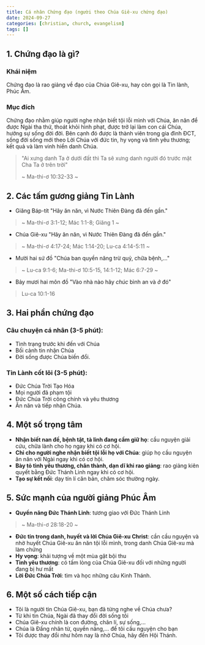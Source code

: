 ```yaml
---
title: Cá nhân Chứng đạo (người theo Chúa Giê-xu chứng đạo)
date: 2024-09-27
categories: [christian, church, evangelism]
tags: []
---
```


## 1. Chứng đạo là gì?
### Khái niệm
Chứng đạo là rao giảng về đạo của Chúa Giê-xu, hay còn gọi là Tin lành, Phúc Âm.

### Mục đích
Chứng đạo nhằm giúp người nghe nhận biết tội lỗi mình với Chúa, ăn năn để được Ngài tha thứ, thoát khỏi hình phạt, được trở lại làm con cái Chúa, hưởng sự sống đời đời. Bên cạnh đó được là thành viên trong gia đình ĐCT, sống đời sống mới theo Lời Chúa với đức tin, hy vọng và tình yêu thương; kết quả và làm vinh hiển danh Chúa.

> "Ai xưng danh Ta ở dưới đất thì Ta sẽ xưng danh người đó trước mặt Cha Ta ở trên trời"
>
> ~ Ma-thi-ơ 10:32-33 ~

## 2. Các tấm gương giảng Tin Lành
- Giăng Báp-tít "Hãy ăn năn, vì Nước Thiên Đàng đã đến gần."

> ~ Ma-thi-ơ 3:1-12; Mác 1:1-8; Giăng 1 ~

- Chúa Giê-xu "Hãy ăn năn, vì Nước Thiên Đàng đã đến gần."

> ~ Ma-thi-ơ 4:17-24; Mác 1:14-20; Lu-ca 4:14-5:11 ~

- Mười hai sứ đồ "Chúa ban quyền năng trừ quỷ, chữa bệnh,..."
> ~ Lu-ca 9:1-6; Ma-thi-ơ 10:5-15, 14:1-12; Mác 6:7-29 ~

- Bảy mươi hai môn đồ "Vào nhà nào hãy *chúc* bình an và *ở* đó"
> Lu-ca 10:1-16

## 3. Hai phần chứng đạo
### Câu chuyện cá nhân (3-5 phút):
- Tình trạng trước khi đến với Chúa
- Bối cảnh tin nhận Chúa
- Đời sống được Chúa biến đổi.

### Tin Lành cốt lõi (3-5 phút):
- Đức Chúa Trời Tạo Hóa
- Mọi người đã phạm tội
- Đức Chúa Trời công chính và yêu thương
- Ăn năn và tiếp nhận Chúa.

## 4. Một số trọng tâm
- **Nhận biết nan đề, bệnh tật, tà linh đang cầm giữ họ**: cầu nguyện giải cứu, chữa lành cho họ ngay khi có cơ hội.
- **Chỉ cho người nghe nhận biết tội lỗi họ với Chúa**: giúp họ cầu nguyện ăn năn với Ngài ngay khi có cơ hội.
- **Bày tỏ tình yêu thương, chân thành, dạn dĩ khi rao giảng**: rao giảng kiên quyết bằng Đức Thánh Linh ngay khi có cơ hội.
- **Tạo sự kết nối**: dạy tín lí căn bản, chăm sóc thường ngày.

## 5. Sức mạnh của người giảng Phúc Âm
- **Quyền năng Đức Thánh Linh**: tương giao với Đức Thánh Linh
> ~ Ma-thi-ơ 28:18-20 ~
- **Đức tin trong danh, huyết và lời Chúa Giê-xu Christ**: cần cầu nguyện và nhờ huyết Chúa Giê-xu ăn năn tội lỗi mình, trong danh Chúa Giê-xu mà làm chứng
- **Hy vọng**: khải tượng về một mùa gặt bội thu
- **Tình yêu thương**: có tấm lòng của Chúa Giê-xu đối với những người đang bị hư mất
- **Lời Đức Chúa Trời**: tìm và học những câu Kinh Thánh.

## 6. Một số cách tiếp cận
- Tôi là người tin Chúa Giê-xu, bạn đã từng nghe về Chúa chưa?
- Từ khi tin Chúa, Ngài đã thay đổi đời sống tôi
- Chúa Giê-xu chính là con đường, chân lí, sự sống,...
- Chúa là Đấng nhân từ, quyền năng,... để tôi cầu nguyện cho bạn
- Tôi được thay đổi như hôm nay là nhờ Chúa, hãy đến Hội Thánh.